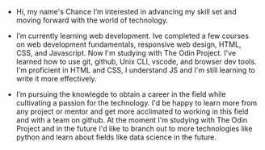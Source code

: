 -  Hi, my name's Chance I’m interested in advancing my skill set and moving forward with the world of technology.

-  I’m currently learning web development. Ive completed a few courses on web development fundamentals, responsive web design, HTML, CSS, and Javascript.      Now I'm studying with The Odin Project. I've learned how to use git, github, Unix CLI, vscode, and browser dev tools. I'm proficient in HTML and CSS, 
   I understand JS and I'm still learning to write it more effectively. 

-  I’m pursuing the knowlegde to obtain a career in the field while cultivating a passion for the technology. I'd be happy to learn more from any project 
   or mentor and get more acclimated to working in this field and with a team on github. At the moment I'm studying with The Odin Project and in the future    I'd like to branch out to more technologies like python and learn about fields like data science in the future.


<!---
TakingChances01/TakingChances01 is a ✨ special ✨ repository because its `README.md` (this file) appears on your GitHub profile.
You can click the Preview link to take a look at your changes.
--->
